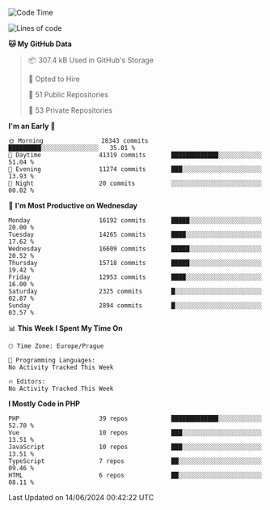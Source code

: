 <!--START_SECTION:waka-->
![Code Time](http://img.shields.io/badge/Code%20Time-1%2C583%20hrs%2058%20mins-blue)

![Lines of code](https://img.shields.io/badge/From%20Hello%20World%20I%27ve%20Written-25.6%20million%20lines%20of%20code-blue)

**🐱 My GitHub Data** 

> 📦 307.4 kB Used in GitHub's Storage 
 > 
> 💼 Opted to Hire
 > 
> 📜 51 Public Repositories 
 > 
> 🔑 53 Private Repositories 
 > 
**I'm an Early 🐤** 

```text
🌞 Morning                28343 commits       █████████░░░░░░░░░░░░░░░░   35.01 % 
🌆 Daytime                41319 commits       █████████████░░░░░░░░░░░░   51.04 % 
🌃 Evening                11274 commits       ███░░░░░░░░░░░░░░░░░░░░░░   13.93 % 
🌙 Night                  20 commits          ░░░░░░░░░░░░░░░░░░░░░░░░░   00.02 % 
```
📅 **I'm Most Productive on Wednesday** 

```text
Monday                   16192 commits       █████░░░░░░░░░░░░░░░░░░░░   20.00 % 
Tuesday                  14265 commits       ████░░░░░░░░░░░░░░░░░░░░░   17.62 % 
Wednesday                16609 commits       █████░░░░░░░░░░░░░░░░░░░░   20.52 % 
Thursday                 15718 commits       █████░░░░░░░░░░░░░░░░░░░░   19.42 % 
Friday                   12953 commits       ████░░░░░░░░░░░░░░░░░░░░░   16.00 % 
Saturday                 2325 commits        █░░░░░░░░░░░░░░░░░░░░░░░░   02.87 % 
Sunday                   2894 commits        █░░░░░░░░░░░░░░░░░░░░░░░░   03.57 % 
```


📊 **This Week I Spent My Time On** 

```text
🕑︎ Time Zone: Europe/Prague

💬 Programming Languages: 
No Activity Tracked This Week

🔥 Editors: 
No Activity Tracked This Week
```

**I Mostly Code in PHP** 

```text
PHP                      39 repos            █████████████░░░░░░░░░░░░   52.70 % 
Vue                      10 repos            ███░░░░░░░░░░░░░░░░░░░░░░   13.51 % 
JavaScript               10 repos            ███░░░░░░░░░░░░░░░░░░░░░░   13.51 % 
TypeScript               7 repos             ██░░░░░░░░░░░░░░░░░░░░░░░   09.46 % 
HTML                     6 repos             ██░░░░░░░░░░░░░░░░░░░░░░░   08.11 % 
```




 Last Updated on 14/06/2024 00:42:22 UTC
<!--END_SECTION:waka-->
<!--
**AlexKratky/AlexKratky** is a ✨ _special_ ✨ repository because its `README.md` (this file) appears on your GitHub profile.

Here are some ideas to get you started:

- 🔭 I’m currently working on ...
- 🌱 I’m currently learning ...
- 👯 I’m looking to collaborate on ...
- 🤔 I’m looking for help with ...
- 💬 Ask me about ...
- 📫 How to reach me: ...
- 😄 Pronouns: ...
- ⚡ Fun fact: ...
-->
